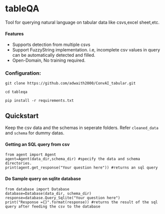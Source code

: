 # tableQA
Tool for querying natural language on tabular data like csvs,excel sheet,etc.   

#### Features    
* Supports detection from multiple csvs 
* Support FuzzyString implementation. i.e, incomplete csv values in query can be automatically detected and filled.
* Open-Domain, No training required.


### Configuration:
```git clone https://github.com/adwaith2000/ConvAI_tabular.git ```  

```cd tableqa```

```pip install -r requirements.txt```

      
## Quickstart

Keep the csv data and the schemas in seperate folders. Refer ```cleaned_data``` and `schema` for dummy datas.

#### Getting an SQL query from csv 

```
from agent import Agent
agent=Agent(data_dir,schema_dir) #specify the data and schema directories.
print(agent.get_response("Your question here")) #returns an sql query
```

#### Do Sample query on sqlite database
```
from database import Database
database=Database(data_dir, schema_dir)
response=database.Query_Sqlite("Your question here")
print("Response ={}".format(response)) #returns the result of the sql query after feeding the csv to the database
```
